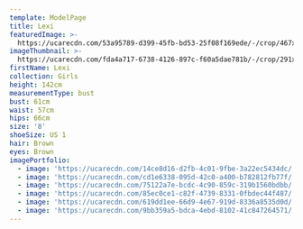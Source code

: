 ```yaml
---
template: ModelPage
title: Lexi
featuredImage: >-
  https://ucarecdn.com/53a95789-d399-45fb-bd53-25f08f169ede/-/crop/467x267/0,0/-/preview/
imageThumbnail: >-
  https://ucarecdn.com/fda4a717-6738-4126-897c-f60a5dae781b/-/crop/291x410/19,0/-/preview/
firstName: Lexi
collection: Girls
height: 142cm
measurementType: bust
bust: 61cm
waist: 57cm
hips: 66cm
size: '8'
shoeSize: US 1
hair: Brown
eyes: Brown
imagePortfolio:
  - image: 'https://ucarecdn.com/14ce8d16-d2fb-4c01-9fbe-3a22ec5434dc/'
  - image: 'https://ucarecdn.com/cd1e6338-095d-42c0-a400-b782812fb77f/'
  - image: 'https://ucarecdn.com/75122a7e-bcdc-4c90-859c-319b1560bdbb/'
  - image: 'https://ucarecdn.com/85ec0ce1-c82f-4739-8331-0fbdec44f487/'
  - image: 'https://ucarecdn.com/619dd1ee-66d9-4e67-919d-8336a8535d0d/'
  - image: 'https://ucarecdn.com/9bb359a5-bdca-4ebd-8102-41c847264571/'
---
```


